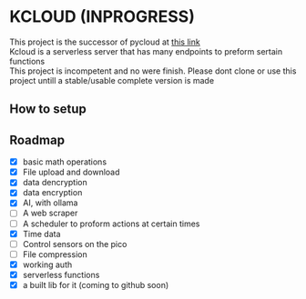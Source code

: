 # KCLOUD (INPROGRESS)
This project is the successor of pycloud at [this link](https://github.com/chippyplus/pycloud)    
Kcloud is a serverless server that has many endpoints to preform sertain functions      
This project is incompetent and no were finish. Please dont clone or use this project untill a stable/usable complete version is made    


## How to setup

## Roadmap 
- [x] basic math operations  
- [x] File upload and download      
- [x] data dencryption   
- [x] data encryption   
- [x]  AI, with ollama  
- [ ]  A web scraper   
- [ ]  A scheduler to proform actions at certain times
- [x] Time data   
- [ ] Control sensors on the pico    
- [ ] File compression
- [x] working auth
- [x] serverless functions
- [x] a built lib for it  (coming to github soon)
